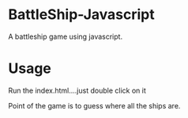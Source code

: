 # BattleShip-Javascript

A battleship game using javascript.

# Usage

Run the index.html....just double click on it


Point of the game is to guess where all the ships are.
